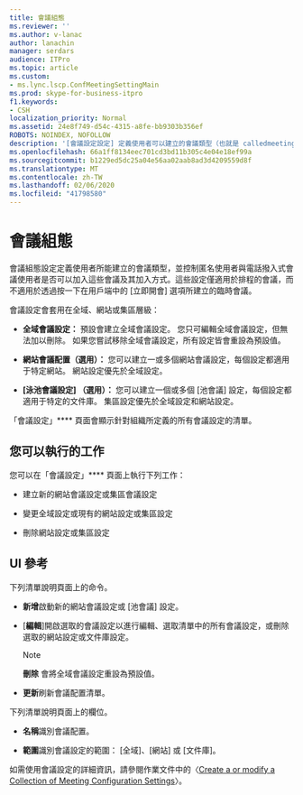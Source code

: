 ```yaml
---
title: 會議組態
ms.reviewer: ''
ms.author: v-lanac
author: lanachin
manager: serdars
audience: ITPro
ms.topic: article
ms.custom:
- ms.lync.lscp.ConfMeetingSettingMain
ms.prod: skype-for-business-itpro
f1.keywords:
- CSH
localization_priority: Normal
ms.assetid: 24e8f749-d54c-4315-a8fe-bb9303b356ef
ROBOTS: NOINDEX, NOFOLLOW
description: '[會議設定設定] 定義使用者可以建立的會議類型（也就是 calledmeetings），並控制匿名使用者和電話撥入式會議使用者可以加入這些會議的方式（或是否有）。 這些設定僅適用于排程的會議。 它們不適用於在用戶端中按一下 [立即開會] 選項所建立的即席會議。'
ms.openlocfilehash: 66a1ff8134eec701cd3bd11b305c4e04e18ef99a
ms.sourcegitcommit: b1229ed5dc25a04e56aa02aab8ad3d4209559d8f
ms.translationtype: MT
ms.contentlocale: zh-TW
ms.lasthandoff: 02/06/2020
ms.locfileid: "41798580"
---
```

# <a name="meeting-configuration"></a>會議組態

會議組態設定定義使用者所能建立的會議類型，並控制匿名使用者與電話撥入式會議使用者是否可以加入這些會議及其加入方式。這些設定僅適用於排程的會議，而不適用於透過按一下在用戶端中的 [立即開會] 選項所建立的臨時會議。

會議設定會套用在全域、網站或集區層級：

- **全域會議設定：** 預設會建立全域會議設定。 您只可編輯全域會議設定，但無法加以刪除。 如果您嘗試移除全域會議設定，所有設定皆會重設為預設值。

- **網站會議配置（選用）：** 您可以建立一或多個網站會議設定，每個設定都適用于特定網站。 網站設定優先於全域設定。

- **[泳池會議設定] （選用）：** 您可以建立一個或多個 [池會議] 設定，每個設定都適用于特定的文件庫。 集區設定優先於全域設定和網站設定。

「會議設定」**** 頁面會顯示針對組織所定義的所有會議設定的清單。

## <a name="tasks-you-can-perform"></a>您可以執行的工作

您可以在「會議設定」**** 頁面上執行下列工作：

- 建立新的網站會議設定或集區會議設定

- 變更全域設定或現有的網站設定或集區設定

- 刪除網站設定或集區設定

## <a name="ui-reference"></a>UI 參考

下列清單說明頁面上的命令。

- **新增**啟動新的網站會議設定或 [池會議] 設定。

- [**編輯**]開啟選取的會議設定以進行編輯、選取清單中的所有會議設定，或刪除選取的網站設定或文件庫設定。

    > [!NOTE]
    > **刪除** 會將全域會議設定重設為預設值。

- **更新**刷新會議配置清單。

下列清單說明頁面上的欄位。

- **名稱**識別會議配置。

- **範圍**識別會議設定的範圍： [全域]、[網站] 或 [文件庫]。

如需使用會議設定的詳細資訊，請參閱作業文件中的〈[Create a or modify a Collection of Meeting Configuration Settings](https://technet.microsoft.com/library/ce6773c1-a0d5-4405-8e32-33a6f3a46a1a.aspx)〉。


